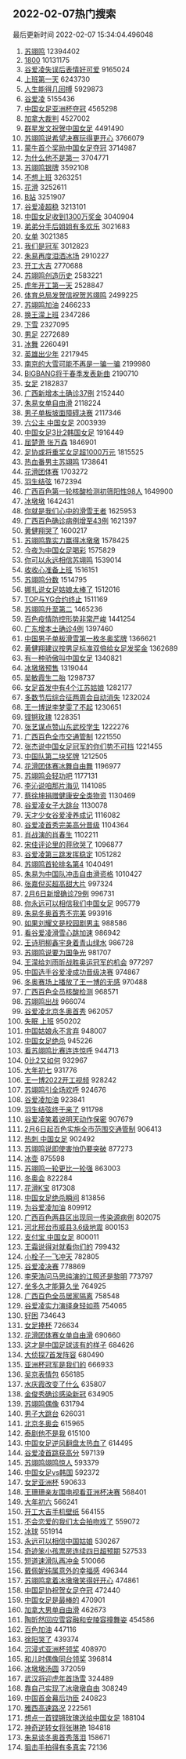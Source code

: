 ## 2022-02-07热门搜索 
最后更新时间 2022-02-07 15:34:04.496048 
1. [苏翊鸣](https://s.weibo.com/weibo?q=%E8%8B%8F%E7%BF%8A%E9%B8%A3&Refer=top) 12394402
1. [1800](https://s.weibo.com/weibo?q=1800&Refer=top) 10131175
1. [谷爱凌失误后表情好可爱](https://s.weibo.com/weibo?q=%23%E8%B0%B7%E7%88%B1%E5%87%8C%E5%A4%B1%E8%AF%AF%E5%90%8E%E8%A1%A8%E6%83%85%E5%A5%BD%E5%8F%AF%E7%88%B1%23&Refer=top) 9165024
1. [上班第一天](https://s.weibo.com/weibo?q=%23%E4%B8%8A%E7%8F%AD%E7%AC%AC%E4%B8%80%E5%A4%A9%23&Refer=top) 6243730
1. [人生能得几回搏](https://s.weibo.com/weibo?q=%23%E4%BA%BA%E7%94%9F%E8%83%BD%E5%BE%97%E5%87%A0%E5%9B%9E%E6%90%8F%23&Refer=top) 5929873
1. [谷爱凌](https://s.weibo.com/weibo?q=%E8%B0%B7%E7%88%B1%E5%87%8C&Refer=top) 5155436
1. [中国女足亚洲杯夺冠](https://s.weibo.com/weibo?q=%23%E4%B8%AD%E5%9B%BD%E5%A5%B3%E8%B6%B3%E4%BA%9A%E6%B4%B2%E6%9D%AF%E5%A4%BA%E5%86%A0%23&Refer=top) 4565298
1. [加拿大裁判](https://s.weibo.com/weibo?q=%E5%8A%A0%E6%8B%BF%E5%A4%A7%E8%A3%81%E5%88%A4&Refer=top) 4527002
1. [群星发文祝贺中国女足](https://s.weibo.com/weibo?q=%23%E7%BE%A4%E6%98%9F%E5%8F%91%E6%96%87%E7%A5%9D%E8%B4%BA%E4%B8%AD%E5%9B%BD%E5%A5%B3%E8%B6%B3%23&Refer=top) 4491490
1. [苏翊鸣说希望决赛玩得更开心](https://s.weibo.com/weibo?q=%23%E8%8B%8F%E7%BF%8A%E9%B8%A3%E8%AF%B4%E5%B8%8C%E6%9C%9B%E5%86%B3%E8%B5%9B%E7%8E%A9%E5%BE%97%E6%9B%B4%E5%BC%80%E5%BF%83%23&Refer=top) 3766079
1. [蒙牛首个奖励中国女足夺冠](https://s.weibo.com/weibo?q=%23%E8%92%99%E7%89%9B%E9%A6%96%E4%B8%AA%E5%A5%96%E5%8A%B1%E4%B8%AD%E5%9B%BD%E5%A5%B3%E8%B6%B3%E5%A4%BA%E5%86%A0%23&Refer=top) 3714987
1. [为什么他不是第一](https://s.weibo.com/weibo?q=%E4%B8%BA%E4%BB%80%E4%B9%88%E4%BB%96%E4%B8%8D%E6%98%AF%E7%AC%AC%E4%B8%80&Refer=top) 3704771
1. [苏翊鸣银牌](https://s.weibo.com/weibo?q=%23%E8%8B%8F%E7%BF%8A%E9%B8%A3%E9%93%B6%E7%89%8C%23&Refer=top) 3592108
1. [不想上班](https://s.weibo.com/weibo?q=%E4%B8%8D%E6%83%B3%E4%B8%8A%E7%8F%AD&Refer=top) 3263251
1. [花滑](https://s.weibo.com/weibo?q=%E8%8A%B1%E6%BB%91&Refer=top) 3252611
1. [B站](https://s.weibo.com/weibo?q=B%E7%AB%99&Refer=top) 3251907
1. [谷爱凌超稳](https://s.weibo.com/weibo?q=%E8%B0%B7%E7%88%B1%E5%87%8C%E8%B6%85%E7%A8%B3&Refer=top) 3213101
1. [中国女足收到1300万奖金](https://s.weibo.com/weibo?q=%23%E4%B8%AD%E5%9B%BD%E5%A5%B3%E8%B6%B3%E6%94%B6%E5%88%B01300%E4%B8%87%E5%A5%96%E9%87%91%23&Refer=top) 3040904
1. [弟弟分手后姐姐有多欢乐](https://s.weibo.com/weibo?q=%23%E5%BC%9F%E5%BC%9F%E5%88%86%E6%89%8B%E5%90%8E%E5%A7%90%E5%A7%90%E6%9C%89%E5%A4%9A%E6%AC%A2%E4%B9%90%23&Refer=top) 3021683
1. [女单](https://s.weibo.com/weibo?q=%E5%A5%B3%E5%8D%95&Refer=top) 3021385
1. [我们是冠军](https://s.weibo.com/weibo?q=%23%E6%88%91%E4%BB%AC%E6%98%AF%E5%86%A0%E5%86%9B%23&Refer=top) 3012823
1. [朱易再度泪洒冰场](https://s.weibo.com/weibo?q=%23%E6%9C%B1%E6%98%93%E5%86%8D%E5%BA%A6%E6%B3%AA%E6%B4%92%E5%86%B0%E5%9C%BA%23&Refer=top) 2910227
1. [开工大吉](https://s.weibo.com/weibo?q=%E5%BC%80%E5%B7%A5%E5%A4%A7%E5%90%89&Refer=top) 2770688
1. [苏翊鸣创造历史](https://s.weibo.com/weibo?q=%23%E8%8B%8F%E7%BF%8A%E9%B8%A3%E5%88%9B%E9%80%A0%E5%8E%86%E5%8F%B2%23&Refer=top) 2583221
1. [虎年开工第一天](https://s.weibo.com/weibo?q=%E8%99%8E%E5%B9%B4%E5%BC%80%E5%B7%A5%E7%AC%AC%E4%B8%80%E5%A4%A9&Refer=top) 2528847
1. [体育总局发贺信祝贺苏翊鸣](https://s.weibo.com/weibo?q=%23%E4%BD%93%E8%82%B2%E6%80%BB%E5%B1%80%E5%8F%91%E8%B4%BA%E4%BF%A1%E7%A5%9D%E8%B4%BA%E8%8B%8F%E7%BF%8A%E9%B8%A3%23&Refer=top) 2499225
1. [苏翊鸣加油](https://s.weibo.com/weibo?q=%E8%8B%8F%E7%BF%8A%E9%B8%A3%E5%8A%A0%E6%B2%B9&Refer=top) 2466233
1. [换王濛上班](https://s.weibo.com/weibo?q=%E6%8D%A2%E7%8E%8B%E6%BF%9B%E4%B8%8A%E7%8F%AD&Refer=top) 2347286
1. [下雪](https://s.weibo.com/weibo?q=%E4%B8%8B%E9%9B%AA&Refer=top) 2327095
1. [男足](https://s.weibo.com/weibo?q=%E7%94%B7%E8%B6%B3&Refer=top) 2272689
1. [冰舞](https://s.weibo.com/weibo?q=%E5%86%B0%E8%88%9E&Refer=top) 2260491
1. [英雄出少年](https://s.weibo.com/weibo?q=%E8%8B%B1%E9%9B%84%E5%87%BA%E5%B0%91%E5%B9%B4&Refer=top) 2217945
1. [南京的大雪可能不再是一骗一骗](https://s.weibo.com/weibo?q=%23%E5%8D%97%E4%BA%AC%E7%9A%84%E5%A4%A7%E9%9B%AA%E5%8F%AF%E8%83%BD%E4%B8%8D%E5%86%8D%E6%98%AF%E4%B8%80%E9%AA%97%E4%B8%80%E9%AA%97%23&Refer=top) 2199980
1. [BIGBANG将于春季发表新曲](https://s.weibo.com/weibo?q=%23BIGBANG%E5%B0%86%E4%BA%8E%E6%98%A5%E5%AD%A3%E5%8F%91%E8%A1%A8%E6%96%B0%E6%9B%B2%23&Refer=top) 2190710
1. [女足](https://s.weibo.com/weibo?q=%E5%A5%B3%E8%B6%B3&Refer=top) 2182837
1. [广西新增本土确诊37例](https://s.weibo.com/weibo?q=%23%E5%B9%BF%E8%A5%BF%E6%96%B0%E5%A2%9E%E6%9C%AC%E5%9C%9F%E7%A1%AE%E8%AF%8A37%E4%BE%8B%23&Refer=top) 2152440
1. [朱易女单自由滑](https://s.weibo.com/weibo?q=%23%E6%9C%B1%E6%98%93%E5%A5%B3%E5%8D%95%E8%87%AA%E7%94%B1%E6%BB%91%23&Refer=top) 2118224
1. [男子单板坡面障碍决赛](https://s.weibo.com/weibo?q=%23%E7%94%B7%E5%AD%90%E5%8D%95%E6%9D%BF%E5%9D%A1%E9%9D%A2%E9%9A%9C%E7%A2%8D%E5%86%B3%E8%B5%9B%23&Refer=top) 2117346
1. [六公主 中国女足](https://s.weibo.com/weibo?q=%E5%85%AD%E5%85%AC%E4%B8%BB%20%E4%B8%AD%E5%9B%BD%E5%A5%B3%E8%B6%B3&Refer=top) 2003939
1. [中国女足3比2韩国女足](https://s.weibo.com/weibo?q=%23%E4%B8%AD%E5%9B%BD%E5%A5%B3%E8%B6%B33%E6%AF%942%E9%9F%A9%E5%9B%BD%E5%A5%B3%E8%B6%B3%23&Refer=top) 1916449
1. [屈楚萧 张万森](https://s.weibo.com/weibo?q=%E5%B1%88%E6%A5%9A%E8%90%A7%20%E5%BC%A0%E4%B8%87%E6%A3%AE&Refer=top) 1846901
1. [足协或将重奖女足超1000万元](https://s.weibo.com/weibo?q=%23%E8%B6%B3%E5%8D%8F%E6%88%96%E5%B0%86%E9%87%8D%E5%A5%96%E5%A5%B3%E8%B6%B3%E8%B6%851000%E4%B8%87%E5%85%83%23&Refer=top) 1815525
1. [热血番男主苏翊鸣](https://s.weibo.com/weibo?q=%23%E7%83%AD%E8%A1%80%E7%95%AA%E7%94%B7%E4%B8%BB%E8%8B%8F%E7%BF%8A%E9%B8%A3%23&Refer=top) 1738641
1. [花滑团体赛](https://s.weibo.com/weibo?q=%E8%8A%B1%E6%BB%91%E5%9B%A2%E4%BD%93%E8%B5%9B&Refer=top) 1703272
1. [羽生结弦](https://s.weibo.com/weibo?q=%E7%BE%BD%E7%94%9F%E7%BB%93%E5%BC%A6&Refer=top) 1672394
1. [广西百色第一轮核酸检测初筛阳性98人](https://s.weibo.com/weibo?q=%23%E5%B9%BF%E8%A5%BF%E7%99%BE%E8%89%B2%E7%AC%AC%E4%B8%80%E8%BD%AE%E6%A0%B8%E9%85%B8%E6%A3%80%E6%B5%8B%E5%88%9D%E7%AD%9B%E9%98%B3%E6%80%A798%E4%BA%BA%23&Refer=top) 1649900
1. [冰墩墩](https://s.weibo.com/weibo?q=%23%E5%86%B0%E5%A2%A9%E5%A2%A9%23&Refer=top) 1642431
1. [你就是我们心中的滑雪王者](https://s.weibo.com/weibo?q=%23%E4%BD%A0%E5%B0%B1%E6%98%AF%E6%88%91%E4%BB%AC%E5%BF%83%E4%B8%AD%E7%9A%84%E6%BB%91%E9%9B%AA%E7%8E%8B%E8%80%85%23&Refer=top) 1625953
1. [广西百色确诊病例增至43例](https://s.weibo.com/weibo?q=%23%E5%B9%BF%E8%A5%BF%E7%99%BE%E8%89%B2%E7%A1%AE%E8%AF%8A%E7%97%85%E4%BE%8B%E5%A2%9E%E8%87%B343%E4%BE%8B%23&Refer=top) 1621397
1. [黄健翔哭了](https://s.weibo.com/weibo?q=%23%E9%BB%84%E5%81%A5%E7%BF%94%E5%93%AD%E4%BA%86%23&Refer=top) 1600217
1. [苏翊鸣靠实力赢得冰墩墩](https://s.weibo.com/weibo?q=%23%E8%8B%8F%E7%BF%8A%E9%B8%A3%E9%9D%A0%E5%AE%9E%E5%8A%9B%E8%B5%A2%E5%BE%97%E5%86%B0%E5%A2%A9%E5%A2%A9%23&Refer=top) 1578425
1. [今夜为中国女足喝彩](https://s.weibo.com/weibo?q=%23%E4%BB%8A%E5%A4%9C%E4%B8%BA%E4%B8%AD%E5%9B%BD%E5%A5%B3%E8%B6%B3%E5%96%9D%E5%BD%A9%23&Refer=top) 1575829
1. [你可以永远相信苏翊鸣](https://s.weibo.com/weibo?q=%23%E4%BD%A0%E5%8F%AF%E4%BB%A5%E6%B0%B8%E8%BF%9C%E7%9B%B8%E4%BF%A1%E8%8B%8F%E7%BF%8A%E9%B8%A3%23&Refer=top) 1539014
1. [收收心准备上班](https://s.weibo.com/weibo?q=%23%E6%94%B6%E6%94%B6%E5%BF%83%E5%87%86%E5%A4%87%E4%B8%8A%E7%8F%AD%23&Refer=top) 1516151
1. [苏翊鸣分数](https://s.weibo.com/weibo?q=%E8%8B%8F%E7%BF%8A%E9%B8%A3%E5%88%86%E6%95%B0&Refer=top) 1514795
1. [娜扎说女足姑娘太棒了](https://s.weibo.com/weibo?q=%23%E5%A8%9C%E6%89%8E%E8%AF%B4%E5%A5%B3%E8%B6%B3%E5%A7%91%E5%A8%98%E5%A4%AA%E6%A3%92%E4%BA%86%23&Refer=top) 1512016
1. [TOP与YG合约终止](https://s.weibo.com/weibo?q=%23TOP%E4%B8%8EYG%E5%90%88%E7%BA%A6%E7%BB%88%E6%AD%A2%23&Refer=top) 1511169
1. [苏翊鸣升至第二](https://s.weibo.com/weibo?q=%E8%8B%8F%E7%BF%8A%E9%B8%A3%E5%8D%87%E8%87%B3%E7%AC%AC%E4%BA%8C&Refer=top) 1465236
1. [百色疫情防控形势非常严峻](https://s.weibo.com/weibo?q=%23%E7%99%BE%E8%89%B2%E7%96%AB%E6%83%85%E9%98%B2%E6%8E%A7%E5%BD%A2%E5%8A%BF%E9%9D%9E%E5%B8%B8%E4%B8%A5%E5%B3%BB%23&Refer=top) 1441254
1. [广东增本土确诊4例](https://s.weibo.com/weibo?q=%23%E5%B9%BF%E4%B8%9C%E5%A2%9E%E6%9C%AC%E5%9C%9F%E7%A1%AE%E8%AF%8A4%E4%BE%8B%23&Refer=top) 1397460
1. [中国男子单板滑雪第一枚冬奥奖牌](https://s.weibo.com/weibo?q=%23%E4%B8%AD%E5%9B%BD%E7%94%B7%E5%AD%90%E5%8D%95%E6%9D%BF%E6%BB%91%E9%9B%AA%E7%AC%AC%E4%B8%80%E6%9E%9A%E5%86%AC%E5%A5%A5%E5%A5%96%E7%89%8C%23&Refer=top) 1366621
1. [黄健翔建议按男足标准双倍给女足发奖金](https://s.weibo.com/weibo?q=%23%E9%BB%84%E5%81%A5%E7%BF%94%E5%BB%BA%E8%AE%AE%E6%8C%89%E7%94%B7%E8%B6%B3%E6%A0%87%E5%87%86%E5%8F%8C%E5%80%8D%E7%BB%99%E5%A5%B3%E8%B6%B3%E5%8F%91%E5%A5%96%E9%87%91%23&Refer=top) 1362689
1. [有一种骄傲叫中国女足](https://s.weibo.com/weibo?q=%23%E6%9C%89%E4%B8%80%E7%A7%8D%E9%AA%84%E5%82%B2%E5%8F%AB%E4%B8%AD%E5%9B%BD%E5%A5%B3%E8%B6%B3%23&Refer=top) 1340821
1. [冰墩墩预售](https://s.weibo.com/weibo?q=%E5%86%B0%E5%A2%A9%E5%A2%A9%E9%A2%84%E5%94%AE&Refer=top) 1319044
1. [吴敏霞生二胎](https://s.weibo.com/weibo?q=%E5%90%B4%E6%95%8F%E9%9C%9E%E7%94%9F%E4%BA%8C%E8%83%8E&Refer=top) 1298737
1. [女足首发中有4个江苏姑娘](https://s.weibo.com/weibo?q=%23%E5%A5%B3%E8%B6%B3%E9%A6%96%E5%8F%91%E4%B8%AD%E6%9C%894%E4%B8%AA%E6%B1%9F%E8%8B%8F%E5%A7%91%E5%A8%98%23&Refer=top) 1282177
1. [多数节后综合征两周会自动消失](https://s.weibo.com/weibo?q=%23%E5%A4%9A%E6%95%B0%E8%8A%82%E5%90%8E%E7%BB%BC%E5%90%88%E5%BE%81%E4%B8%A4%E5%91%A8%E4%BC%9A%E8%87%AA%E5%8A%A8%E6%B6%88%E5%A4%B1%23&Refer=top) 1232024
1. [王一博说李梦雯了不起](https://s.weibo.com/weibo?q=%23%E7%8E%8B%E4%B8%80%E5%8D%9A%E8%AF%B4%E6%9D%8E%E6%A2%A6%E9%9B%AF%E4%BA%86%E4%B8%8D%E8%B5%B7%23&Refer=top) 1230651
1. [铿锵玫瑰](https://s.weibo.com/weibo?q=%E9%93%BF%E9%94%B5%E7%8E%AB%E7%91%B0&Refer=top) 1228351
1. [张艺谋点赞山东武校学生](https://s.weibo.com/weibo?q=%23%E5%BC%A0%E8%89%BA%E8%B0%8B%E7%82%B9%E8%B5%9E%E5%B1%B1%E4%B8%9C%E6%AD%A6%E6%A0%A1%E5%AD%A6%E7%94%9F%23&Refer=top) 1222276
1. [广西百色全市交通管制](https://s.weibo.com/weibo?q=%23%E5%B9%BF%E8%A5%BF%E7%99%BE%E8%89%B2%E5%85%A8%E5%B8%82%E4%BA%A4%E9%80%9A%E7%AE%A1%E5%88%B6%23&Refer=top) 1221550
1. [张杰说中国女足冠军的你们势不可挡](https://s.weibo.com/weibo?q=%23%E5%BC%A0%E6%9D%B0%E8%AF%B4%E4%B8%AD%E5%9B%BD%E5%A5%B3%E8%B6%B3%E5%86%A0%E5%86%9B%E7%9A%84%E4%BD%A0%E4%BB%AC%E5%8A%BF%E4%B8%8D%E5%8F%AF%E6%8C%A1%23&Refer=top) 1221455
1. [中国队第二块奖牌](https://s.weibo.com/weibo?q=%23%E4%B8%AD%E5%9B%BD%E9%98%9F%E7%AC%AC%E4%BA%8C%E5%9D%97%E5%A5%96%E7%89%8C%23&Refer=top) 1212505
1. [花滑团体赛冰舞自由舞](https://s.weibo.com/weibo?q=%23%E8%8A%B1%E6%BB%91%E5%9B%A2%E4%BD%93%E8%B5%9B%E5%86%B0%E8%88%9E%E8%87%AA%E7%94%B1%E8%88%9E%23&Refer=top) 1196977
1. [苏翊鸣会轻功吧](https://s.weibo.com/weibo?q=%23%E8%8B%8F%E7%BF%8A%E9%B8%A3%E4%BC%9A%E8%BD%BB%E5%8A%9F%E5%90%A7%23&Refer=top) 1177131
1. [李沁说咱那片海见](https://s.weibo.com/weibo?q=%23%E6%9D%8E%E6%B2%81%E8%AF%B4%E5%92%B1%E9%82%A3%E7%89%87%E6%B5%B7%E8%A7%81%23&Refer=top) 1141085
1. [蔡徐坤捐赠健康安全类物资](https://s.weibo.com/weibo?q=%23%E8%94%A1%E5%BE%90%E5%9D%A4%E6%8D%90%E8%B5%A0%E5%81%A5%E5%BA%B7%E5%AE%89%E5%85%A8%E7%B1%BB%E7%89%A9%E8%B5%84%23&Refer=top) 1130469
1. [谷爱凌女子大跳台](https://s.weibo.com/weibo?q=%23%E8%B0%B7%E7%88%B1%E5%87%8C%E5%A5%B3%E5%AD%90%E5%A4%A7%E8%B7%B3%E5%8F%B0%23&Refer=top) 1130078
1. [天才少女谷爱凌养成记](https://s.weibo.com/weibo?q=%23%E5%A4%A9%E6%89%8D%E5%B0%91%E5%A5%B3%E8%B0%B7%E7%88%B1%E5%87%8C%E5%85%BB%E6%88%90%E8%AE%B0%23&Refer=top) 1116082
1. [谷爱凌首秀完美高分晋级](https://s.weibo.com/weibo?q=%23%E8%B0%B7%E7%88%B1%E5%87%8C%E9%A6%96%E7%A7%80%E5%AE%8C%E7%BE%8E%E9%AB%98%E5%88%86%E6%99%8B%E7%BA%A7%23&Refer=top) 1104364
1. [肖战演的肖春生](https://s.weibo.com/weibo?q=%23%E8%82%96%E6%88%98%E6%BC%94%E7%9A%84%E8%82%96%E6%98%A5%E7%94%9F%23&Refer=top) 1102211
1. [宋佳评论里的蒋欣哭了](https://s.weibo.com/weibo?q=%23%E5%AE%8B%E4%BD%B3%E8%AF%84%E8%AE%BA%E9%87%8C%E7%9A%84%E8%92%8B%E6%AC%A3%E5%93%AD%E4%BA%86%23&Refer=top) 1096877
1. [谷爱凌第三跳发挥稳定](https://s.weibo.com/weibo?q=%23%E8%B0%B7%E7%88%B1%E5%87%8C%E7%AC%AC%E4%B8%89%E8%B7%B3%E5%8F%91%E6%8C%A5%E7%A8%B3%E5%AE%9A%23&Refer=top) 1051282
1. [苏翊鸣首轮排名第4](https://s.weibo.com/weibo?q=%23%E8%8B%8F%E7%BF%8A%E9%B8%A3%E9%A6%96%E8%BD%AE%E6%8E%92%E5%90%8D%E7%AC%AC4%23&Refer=top) 1040491
1. [朱易为中国队冲击自由滑资格](https://s.weibo.com/weibo?q=%E6%9C%B1%E6%98%93%E4%B8%BA%E4%B8%AD%E5%9B%BD%E9%98%9F%E5%86%B2%E5%87%BB%E8%87%AA%E7%94%B1%E6%BB%91%E8%B5%84%E6%A0%BC&Refer=top) 1010427
1. [张嘉倪买超高甜大片](https://s.weibo.com/weibo?q=%23%E5%BC%A0%E5%98%89%E5%80%AA%E4%B9%B0%E8%B6%85%E9%AB%98%E7%94%9C%E5%A4%A7%E7%89%87%23&Refer=top) 997324
1. [2月6日新增确诊79例](https://s.weibo.com/weibo?q=%232%E6%9C%886%E6%97%A5%E6%96%B0%E5%A2%9E%E7%A1%AE%E8%AF%8A79%E4%BE%8B%23&Refer=top) 996731
1. [你永远可以相信我们中国女足](https://s.weibo.com/weibo?q=%23%E4%BD%A0%E6%B0%B8%E8%BF%9C%E5%8F%AF%E4%BB%A5%E7%9B%B8%E4%BF%A1%E6%88%91%E4%BB%AC%E4%B8%AD%E5%9B%BD%E5%A5%B3%E8%B6%B3%23&Refer=top) 995779
1. [朱易冬奥首秀不完美](https://s.weibo.com/weibo?q=%23%E6%9C%B1%E6%98%93%E5%86%AC%E5%A5%A5%E9%A6%96%E7%A7%80%E4%B8%8D%E5%AE%8C%E7%BE%8E%23&Refer=top) 993916
1. [如果刘耀文是校园剧男主](https://s.weibo.com/weibo?q=%23%E5%A6%82%E6%9E%9C%E5%88%98%E8%80%80%E6%96%87%E6%98%AF%E6%A0%A1%E5%9B%AD%E5%89%A7%E7%94%B7%E4%B8%BB%23&Refer=top) 988586
1. [看谷爱凌滑雪心跳加速](https://s.weibo.com/weibo?q=%E7%9C%8B%E8%B0%B7%E7%88%B1%E5%87%8C%E6%BB%91%E9%9B%AA%E5%BF%83%E8%B7%B3%E5%8A%A0%E9%80%9F&Refer=top) 986942
1. [王诗玥柳鑫宇身着青山绿水](https://s.weibo.com/weibo?q=%23%E7%8E%8B%E8%AF%97%E7%8E%A5%E6%9F%B3%E9%91%AB%E5%AE%87%E8%BA%AB%E7%9D%80%E9%9D%92%E5%B1%B1%E7%BB%BF%E6%B0%B4%23&Refer=top) 986728
1. [苏翊鸣说要为国争光](https://s.weibo.com/weibo?q=%23%E8%8B%8F%E7%BF%8A%E9%B8%A3%E8%AF%B4%E8%A6%81%E4%B8%BA%E5%9B%BD%E4%BA%89%E5%85%89%23&Refer=top) 981707
1. [王濛给刘雨昕战胜奥运冠军的机会](https://s.weibo.com/weibo?q=%23%E7%8E%8B%E6%BF%9B%E7%BB%99%E5%88%98%E9%9B%A8%E6%98%95%E6%88%98%E8%83%9C%E5%A5%A5%E8%BF%90%E5%86%A0%E5%86%9B%E7%9A%84%E6%9C%BA%E4%BC%9A%23&Refer=top) 977297
1. [中国选手谷爱凌成功晋级决赛](https://s.weibo.com/weibo?q=%23%E4%B8%AD%E5%9B%BD%E9%80%89%E6%89%8B%E8%B0%B7%E7%88%B1%E5%87%8C%E6%88%90%E5%8A%9F%E6%99%8B%E7%BA%A7%E5%86%B3%E8%B5%9B%23&Refer=top) 974867
1. [冬奥赛场上播放了王一博的无感](https://s.weibo.com/weibo?q=%23%E5%86%AC%E5%A5%A5%E8%B5%9B%E5%9C%BA%E4%B8%8A%E6%92%AD%E6%94%BE%E4%BA%86%E7%8E%8B%E4%B8%80%E5%8D%9A%E7%9A%84%E6%97%A0%E6%84%9F%23&Refer=top) 970488
1. [广西百色全员核酸检测](https://s.weibo.com/weibo?q=%E5%B9%BF%E8%A5%BF%E7%99%BE%E8%89%B2%E5%85%A8%E5%91%98%E6%A0%B8%E9%85%B8%E6%A3%80%E6%B5%8B&Refer=top) 968571
1. [苏翊鸣出战](https://s.weibo.com/weibo?q=%E8%8B%8F%E7%BF%8A%E9%B8%A3%E5%87%BA%E6%88%98&Refer=top) 966074
1. [谷爱凌北京冬奥首秀](https://s.weibo.com/weibo?q=%23%E8%B0%B7%E7%88%B1%E5%87%8C%E5%8C%97%E4%BA%AC%E5%86%AC%E5%A5%A5%E9%A6%96%E7%A7%80%23&Refer=top) 962057
1. [失眠 上班](https://s.weibo.com/weibo?q=%E5%A4%B1%E7%9C%A0%20%E4%B8%8A%E7%8F%AD&Refer=top) 950202
1. [中国姑娘永不言弃](https://s.weibo.com/weibo?q=%23%E4%B8%AD%E5%9B%BD%E5%A7%91%E5%A8%98%E6%B0%B8%E4%B8%8D%E8%A8%80%E5%BC%83%23&Refer=top) 948007
1. [中国女足绝杀](https://s.weibo.com/weibo?q=%23%E4%B8%AD%E5%9B%BD%E5%A5%B3%E8%B6%B3%E7%BB%9D%E6%9D%80%23&Refer=top) 945226
1. [看苏翊鸣比赛连连惊呼](https://s.weibo.com/weibo?q=%23%E7%9C%8B%E8%8B%8F%E7%BF%8A%E9%B8%A3%E6%AF%94%E8%B5%9B%E8%BF%9E%E8%BF%9E%E6%83%8A%E5%91%BC%23&Refer=top) 944713
1. [0比2又如何](https://s.weibo.com/weibo?q=%230%E6%AF%942%E5%8F%88%E5%A6%82%E4%BD%95%23&Refer=top) 932967
1. [大年初七](https://s.weibo.com/weibo?q=%E5%A4%A7%E5%B9%B4%E5%88%9D%E4%B8%83&Refer=top) 931776
1. [王一博2022开工视频](https://s.weibo.com/weibo?q=%23%E7%8E%8B%E4%B8%80%E5%8D%9A2022%E5%BC%80%E5%B7%A5%E8%A7%86%E9%A2%91%23&Refer=top) 928242
1. [苏翊鸣引全场欢呼](https://s.weibo.com/weibo?q=%23%E8%8B%8F%E7%BF%8A%E9%B8%A3%E5%BC%95%E5%85%A8%E5%9C%BA%E6%AC%A2%E5%91%BC%23&Refer=top) 924676
1. [谷爱凌加油](https://s.weibo.com/weibo?q=%E8%B0%B7%E7%88%B1%E5%87%8C%E5%8A%A0%E6%B2%B9&Refer=top) 923841
1. [羽生结弦终于来了](https://s.weibo.com/weibo?q=%E7%BE%BD%E7%94%9F%E7%BB%93%E5%BC%A6%E7%BB%88%E4%BA%8E%E6%9D%A5%E4%BA%86&Refer=top) 911798
1. [谷爱凌笑着说明天动作保密](https://s.weibo.com/weibo?q=%23%E8%B0%B7%E7%88%B1%E5%87%8C%E7%AC%91%E7%9D%80%E8%AF%B4%E6%98%8E%E5%A4%A9%E5%8A%A8%E4%BD%9C%E4%BF%9D%E5%AF%86%23&Refer=top) 907679
1. [2月6日起百色实施全市范围交通管制](https://s.weibo.com/weibo?q=%232%E6%9C%886%E6%97%A5%E8%B5%B7%E7%99%BE%E8%89%B2%E5%AE%9E%E6%96%BD%E5%85%A8%E5%B8%82%E8%8C%83%E5%9B%B4%E4%BA%A4%E9%80%9A%E7%AE%A1%E5%88%B6%23&Refer=top) 906413
1. [热刺 中国女足](https://s.weibo.com/weibo?q=%E7%83%AD%E5%88%BA%20%E4%B8%AD%E5%9B%BD%E5%A5%B3%E8%B6%B3&Refer=top) 902492
1. [苏翊鸣说即使害怕仍要突破](https://s.weibo.com/weibo?q=%23%E8%8B%8F%E7%BF%8A%E9%B8%A3%E8%AF%B4%E5%8D%B3%E4%BD%BF%E5%AE%B3%E6%80%95%E4%BB%8D%E8%A6%81%E7%AA%81%E7%A0%B4%23&Refer=top) 877273
1. [冰壶](https://s.weibo.com/weibo?q=%23%E5%86%B0%E5%A3%B6%23&Refer=top) 875598
1. [苏翊鸣一轮更比一轮强](https://s.weibo.com/weibo?q=%23%E8%8B%8F%E7%BF%8A%E9%B8%A3%E4%B8%80%E8%BD%AE%E6%9B%B4%E6%AF%94%E4%B8%80%E8%BD%AE%E5%BC%BA%23&Refer=top) 863003
1. [冬奥会](https://s.weibo.com/weibo?q=%E5%86%AC%E5%A5%A5%E4%BC%9A&Refer=top) 822284
1. [花滑K宝](https://s.weibo.com/weibo?q=%E8%8A%B1%E6%BB%91K%E5%AE%9D&Refer=top) 817308
1. [中国女足绝杀瞬间](https://s.weibo.com/weibo?q=%23%E4%B8%AD%E5%9B%BD%E5%A5%B3%E8%B6%B3%E7%BB%9D%E6%9D%80%E7%9E%AC%E9%97%B4%23&Refer=top) 813856
1. [为谷爱凌加油](https://s.weibo.com/weibo?q=%23%E4%B8%BA%E8%B0%B7%E7%88%B1%E5%87%8C%E5%8A%A0%E6%B2%B9%23&Refer=top) 809912
1. [广西百色两县区出现同一传染源病例](https://s.weibo.com/weibo?q=%23%E5%B9%BF%E8%A5%BF%E7%99%BE%E8%89%B2%E4%B8%A4%E5%8E%BF%E5%8C%BA%E5%87%BA%E7%8E%B0%E5%90%8C%E4%B8%80%E4%BC%A0%E6%9F%93%E6%BA%90%E7%97%85%E4%BE%8B%23&Refer=top) 802075
1. [河北邢台市威县3.6级地震](https://s.weibo.com/weibo?q=%23%E6%B2%B3%E5%8C%97%E9%82%A2%E5%8F%B0%E5%B8%82%E5%A8%81%E5%8E%BF3.6%E7%BA%A7%E5%9C%B0%E9%9C%87%23&Refer=top) 800153
1. [支付宝 中国女足](https://s.weibo.com/weibo?q=%E6%94%AF%E4%BB%98%E5%AE%9D%20%E4%B8%AD%E5%9B%BD%E5%A5%B3%E8%B6%B3&Refer=top) 800011
1. [王霜说得对就看你们的](https://s.weibo.com/weibo?q=%23%E7%8E%8B%E9%9C%9C%E8%AF%B4%E5%BE%97%E5%AF%B9%E5%B0%B1%E7%9C%8B%E4%BD%A0%E4%BB%AC%E7%9A%84%23&Refer=top) 799432
1. [小栓子一飞冲天](https://s.weibo.com/weibo?q=%23%E5%B0%8F%E6%A0%93%E5%AD%90%E4%B8%80%E9%A3%9E%E5%86%B2%E5%A4%A9%23&Refer=top) 782805
1. [谷爱凌决赛](https://s.weibo.com/weibo?q=%23%E8%B0%B7%E7%88%B1%E5%87%8C%E5%86%B3%E8%B5%9B%23&Refer=top) 778869
1. [李荣浩问马思纯演的江照还是黎明](https://s.weibo.com/weibo?q=%23%E6%9D%8E%E8%8D%A3%E6%B5%A9%E9%97%AE%E9%A9%AC%E6%80%9D%E7%BA%AF%E6%BC%94%E7%9A%84%E6%B1%9F%E7%85%A7%E8%BF%98%E6%98%AF%E9%BB%8E%E6%98%8E%23&Refer=top) 773797
1. [坐多久才能算久坐](https://s.weibo.com/weibo?q=%23%E5%9D%90%E5%A4%9A%E4%B9%85%E6%89%8D%E8%83%BD%E7%AE%97%E4%B9%85%E5%9D%90%23&Refer=top) 764925
1. [广西百色全员居家隔离](https://s.weibo.com/weibo?q=%23%E5%B9%BF%E8%A5%BF%E7%99%BE%E8%89%B2%E5%85%A8%E5%91%98%E5%B1%85%E5%AE%B6%E9%9A%94%E7%A6%BB%23&Refer=top) 758548
1. [谷爱凌实力演绎身轻如燕](https://s.weibo.com/weibo?q=%23%E8%B0%B7%E7%88%B1%E5%87%8C%E5%AE%9E%E5%8A%9B%E6%BC%94%E7%BB%8E%E8%BA%AB%E8%BD%BB%E5%A6%82%E7%87%95%23&Refer=top) 754065
1. [好困](https://s.weibo.com/weibo?q=%E5%A5%BD%E5%9B%B0&Refer=top) 734643
1. [女足捧杯](https://s.weibo.com/weibo?q=%23%E5%A5%B3%E8%B6%B3%E6%8D%A7%E6%9D%AF%23&Refer=top) 726634
1. [花滑团体赛女单自由滑](https://s.weibo.com/weibo?q=%E8%8A%B1%E6%BB%91%E5%9B%A2%E4%BD%93%E8%B5%9B%E5%A5%B3%E5%8D%95%E8%87%AA%E7%94%B1%E6%BB%91&Refer=top) 690660
1. [这才是中国足球该有的样子](https://s.weibo.com/weibo?q=%23%E8%BF%99%E6%89%8D%E6%98%AF%E4%B8%AD%E5%9B%BD%E8%B6%B3%E7%90%83%E8%AF%A5%E6%9C%89%E7%9A%84%E6%A0%B7%E5%AD%90%23&Refer=top) 684626
1. [大侦探7首发阵容](https://s.weibo.com/weibo?q=%23%E5%A4%A7%E4%BE%A6%E6%8E%A27%E9%A6%96%E5%8F%91%E9%98%B5%E5%AE%B9%23&Refer=top) 680490
1. [亚洲杯冠军是我们的](https://s.weibo.com/weibo?q=%23%E4%BA%9A%E6%B4%B2%E6%9D%AF%E5%86%A0%E5%86%9B%E6%98%AF%E6%88%91%E4%BB%AC%E7%9A%84%23&Refer=top) 666933
1. [吴京表情包](https://s.weibo.com/weibo?q=%23%E5%90%B4%E4%BA%AC%E8%A1%A8%E6%83%85%E5%8C%85%23&Refer=top) 656185
1. [水庆霞改变了什么](https://s.weibo.com/weibo?q=%23%E6%B0%B4%E5%BA%86%E9%9C%9E%E6%94%B9%E5%8F%98%E4%BA%86%E4%BB%80%E4%B9%88%23&Refer=top) 635807
1. [金俊秀确诊感染新冠](https://s.weibo.com/weibo?q=%23%E9%87%91%E4%BF%8A%E7%A7%80%E7%A1%AE%E8%AF%8A%E6%84%9F%E6%9F%93%E6%96%B0%E5%86%A0%23&Refer=top) 634905
1. [苏翊鸣偶像](https://s.weibo.com/weibo?q=%E8%8B%8F%E7%BF%8A%E9%B8%A3%E5%81%B6%E5%83%8F&Refer=top) 631794
1. [男子大跳台](https://s.weibo.com/weibo?q=%E7%94%B7%E5%AD%90%E5%A4%A7%E8%B7%B3%E5%8F%B0&Refer=top) 626031
1. [北京冬奥会](https://s.weibo.com/weibo?q=%E5%8C%97%E4%BA%AC%E5%86%AC%E5%A5%A5%E4%BC%9A&Refer=top) 615965
1. [泰剧他不是我](https://s.weibo.com/weibo?q=%E6%B3%B0%E5%89%A7%E4%BB%96%E4%B8%8D%E6%98%AF%E6%88%91&Refer=top) 615100
1. [中国女足逆风翻盘太热血了](https://s.weibo.com/weibo?q=%23%E4%B8%AD%E5%9B%BD%E5%A5%B3%E8%B6%B3%E9%80%86%E9%A3%8E%E7%BF%BB%E7%9B%98%E5%A4%AA%E7%83%AD%E8%A1%80%E4%BA%86%23&Refer=top) 614495
1. [谷爱凌首跳获高分](https://s.weibo.com/weibo?q=%23%E8%B0%B7%E7%88%B1%E5%87%8C%E9%A6%96%E8%B7%B3%E8%8E%B7%E9%AB%98%E5%88%86%23&Refer=top) 597139
1. [苏翊鸣翊鸣惊人](https://s.weibo.com/weibo?q=%23%E8%8B%8F%E7%BF%8A%E9%B8%A3%E7%BF%8A%E9%B8%A3%E6%83%8A%E4%BA%BA%23&Refer=top) 593379
1. [中国女足vs韩国](https://s.weibo.com/weibo?q=%23%E4%B8%AD%E5%9B%BD%E5%A5%B3%E8%B6%B3vs%E9%9F%A9%E5%9B%BD%23&Refer=top) 592372
1. [女足亚洲杯](https://s.weibo.com/weibo?q=%E5%A5%B3%E8%B6%B3%E4%BA%9A%E6%B4%B2%E6%9D%AF&Refer=top) 590633
1. [王珊珊亲友围电视看亚洲杯决赛](https://s.weibo.com/weibo?q=%23%E7%8E%8B%E7%8F%8A%E7%8F%8A%E4%BA%B2%E5%8F%8B%E5%9B%B4%E7%94%B5%E8%A7%86%E7%9C%8B%E4%BA%9A%E6%B4%B2%E6%9D%AF%E5%86%B3%E8%B5%9B%23&Refer=top) 568401
1. [大年初六](https://s.weibo.com/weibo?q=%E5%A4%A7%E5%B9%B4%E5%88%9D%E5%85%AD&Refer=top) 566241
1. [开工大吉手机壁纸](https://s.weibo.com/weibo?q=%23%E5%BC%80%E5%B7%A5%E5%A4%A7%E5%90%89%E6%89%8B%E6%9C%BA%E5%A3%81%E7%BA%B8%23&Refer=top) 564155
1. [不会恋爱的我们太会拍吻戏了](https://s.weibo.com/weibo?q=%23%E4%B8%8D%E4%BC%9A%E6%81%8B%E7%88%B1%E7%9A%84%E6%88%91%E4%BB%AC%E5%A4%AA%E4%BC%9A%E6%8B%8D%E5%90%BB%E6%88%8F%E4%BA%86%23&Refer=top) 559072
1. [冰球](https://s.weibo.com/weibo?q=%E5%86%B0%E7%90%83&Refer=top) 551914
1. [永远可以相信中国姑娘](https://s.weibo.com/weibo?q=%23%E6%B0%B8%E8%BF%9C%E5%8F%AF%E4%BB%A5%E7%9B%B8%E4%BF%A1%E4%B8%AD%E5%9B%BD%E5%A7%91%E5%A8%98%23&Refer=top) 530267
1. [奇迹笨小孩票房连续四日超预期](https://s.weibo.com/weibo?q=%23%E5%A5%87%E8%BF%B9%E7%AC%A8%E5%B0%8F%E5%AD%A9%E7%A5%A8%E6%88%BF%E8%BF%9E%E7%BB%AD%E5%9B%9B%E6%97%A5%E8%B6%85%E9%A2%84%E6%9C%9F%23&Refer=top) 527533
1. [短道速滑队再冲金](https://s.weibo.com/weibo?q=%23%E7%9F%AD%E9%81%93%E9%80%9F%E6%BB%91%E9%98%9F%E5%86%8D%E5%86%B2%E9%87%91%23&Refer=top) 510066
1. [戴佩妮纯属意外的幸福感](https://s.weibo.com/weibo?q=%23%E6%88%B4%E4%BD%A9%E5%A6%AE%E7%BA%AF%E5%B1%9E%E6%84%8F%E5%A4%96%E7%9A%84%E5%B9%B8%E7%A6%8F%E6%84%9F%23&Refer=top) 496344
1. [苏翊鸣拿着冰墩墩笑得好开心](https://s.weibo.com/weibo?q=%23%E8%8B%8F%E7%BF%8A%E9%B8%A3%E6%8B%BF%E7%9D%80%E5%86%B0%E5%A2%A9%E5%A2%A9%E7%AC%91%E5%BE%97%E5%A5%BD%E5%BC%80%E5%BF%83%23&Refer=top) 474861
1. [中国足协祝贺女足夺冠](https://s.weibo.com/weibo?q=%23%E4%B8%AD%E5%9B%BD%E8%B6%B3%E5%8D%8F%E7%A5%9D%E8%B4%BA%E5%A5%B3%E8%B6%B3%E5%A4%BA%E5%86%A0%23&Refer=top) 472440
1. [中国女足是最棒的](https://s.weibo.com/weibo?q=%23%E4%B8%AD%E5%9B%BD%E5%A5%B3%E8%B6%B3%E6%98%AF%E6%9C%80%E6%A3%92%E7%9A%84%23&Refer=top) 470901
1. [加拿大男单自由滑](https://s.weibo.com/weibo?q=%E5%8A%A0%E6%8B%BF%E5%A4%A7%E7%94%B7%E5%8D%95%E8%87%AA%E7%94%B1%E6%BB%91&Refer=top) 462673
1. [陶昕然回应雪容融和安陵容撞舞姿](https://s.weibo.com/weibo?q=%23%E9%99%B6%E6%98%95%E7%84%B6%E5%9B%9E%E5%BA%94%E9%9B%AA%E5%AE%B9%E8%9E%8D%E5%92%8C%E5%AE%89%E9%99%B5%E5%AE%B9%E6%92%9E%E8%88%9E%E5%A7%BF%23&Refer=top) 454586
1. [百色加油](https://s.weibo.com/weibo?q=%23%E7%99%BE%E8%89%B2%E5%8A%A0%E6%B2%B9%23&Refer=top) 447116
1. [徐阳哭了](https://s.weibo.com/weibo?q=%23%E5%BE%90%E9%98%B3%E5%93%AD%E4%BA%86%23&Refer=top) 439374
1. [沉浸式亚洲杯领奖](https://s.weibo.com/weibo?q=%E6%B2%89%E6%B5%B8%E5%BC%8F%E4%BA%9A%E6%B4%B2%E6%9D%AF%E9%A2%86%E5%A5%96&Refer=top) 408970
1. [和儿时偶像同台领奖](https://s.weibo.com/weibo?q=%23%E5%92%8C%E5%84%BF%E6%97%B6%E5%81%B6%E5%83%8F%E5%90%8C%E5%8F%B0%E9%A2%86%E5%A5%96%23&Refer=top) 396814
1. [冰墩墩汤圆](https://s.weibo.com/weibo?q=%23%E5%86%B0%E5%A2%A9%E5%A2%A9%E6%B1%A4%E5%9C%86%23&Refer=top) 372059
1. [武汉将迎虎年首场雪](https://s.weibo.com/weibo?q=%23%E6%AD%A6%E6%B1%89%E5%B0%86%E8%BF%8E%E8%99%8E%E5%B9%B4%E9%A6%96%E5%9C%BA%E9%9B%AA%23&Refer=top) 324489
1. [靠自己实现了冰墩墩自由](https://s.weibo.com/weibo?q=%23%E9%9D%A0%E8%87%AA%E5%B7%B1%E5%AE%9E%E7%8E%B0%E4%BA%86%E5%86%B0%E5%A2%A9%E5%A2%A9%E8%87%AA%E7%94%B1%23&Refer=top) 308249
1. [中国首金幕后功臣](https://s.weibo.com/weibo?q=%23%E4%B8%AD%E5%9B%BD%E9%A6%96%E9%87%91%E5%B9%95%E5%90%8E%E5%8A%9F%E8%87%A3%23&Refer=top) 240823
1. [雅西高速路况](https://s.weibo.com/weibo?q=%E9%9B%85%E8%A5%BF%E9%AB%98%E9%80%9F%E8%B7%AF%E5%86%B5&Refer=top) 222561
1. [想点一首铿锵玫瑰送给中国女足](https://s.weibo.com/weibo?q=%23%E6%83%B3%E7%82%B9%E4%B8%80%E9%A6%96%E9%93%BF%E9%94%B5%E7%8E%AB%E7%91%B0%E9%80%81%E7%BB%99%E4%B8%AD%E5%9B%BD%E5%A5%B3%E8%B6%B3%23&Refer=top) 188104
1. [神奇逆转女将张琳艳](https://s.weibo.com/weibo?q=%23%E7%A5%9E%E5%A5%87%E9%80%86%E8%BD%AC%E5%A5%B3%E5%B0%86%E5%BC%A0%E7%90%B3%E8%89%B3%23&Refer=top) 184818
1. [朱易谈冬奥首秀落泪](https://s.weibo.com/weibo?q=%23%E6%9C%B1%E6%98%93%E8%B0%88%E5%86%AC%E5%A5%A5%E9%A6%96%E7%A7%80%E8%90%BD%E6%B3%AA%23&Refer=top) 158671
1. [狙击手拍得有多真实](https://s.weibo.com/weibo?q=%23%E7%8B%99%E5%87%BB%E6%89%8B%E6%8B%8D%E5%BE%97%E6%9C%89%E5%A4%9A%E7%9C%9F%E5%AE%9E%23&Refer=top) 72136
